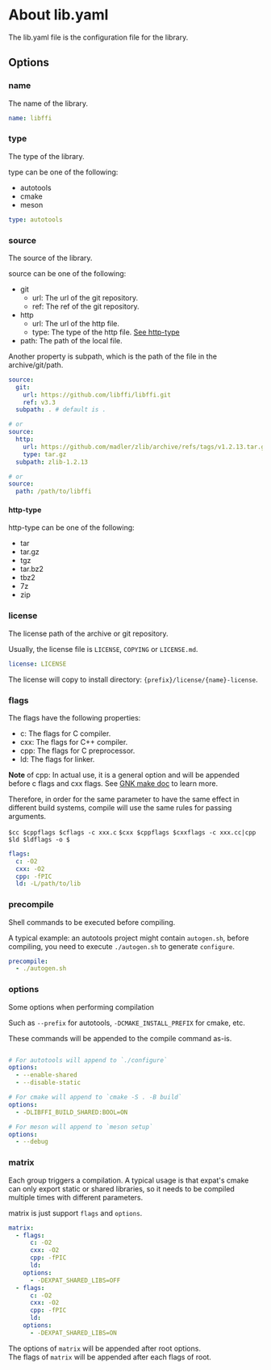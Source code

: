 # About lib.yaml

The lib.yaml file is the configuration file for the library.

## Options

### name

The name of the library.

```yaml
name: libffi
```

### type

The type of the library.

type can be one of the following:

- autotools
- cmake
- meson

```yaml
type: autotools
```

### source

The source of the library.

source can be one of the following:

- git
  - url: The url of the git repository.
  - ref: The ref of the git repository.
- http
  - url: The url of the http file.
  - type: The type of the http file. [See http-type](#http-type)
- path: The path of the local file.

Another property is subpath, which is the path of the file in the archive/git/path.

```yaml
source:
  git:
    url: https://github.com/libffi/libffi.git
    ref: v3.3
  subpath: . # default is .

# or
source:
  http: 
    url: https://github.com/madler/zlib/archive/refs/tags/v1.2.13.tar.gz
    type: tar.gz
  subpath: zlib-1.2.13

# or
source:
  path: /path/to/libffi
```

#### http-type

http-type can be one of the following:

- tar
- tar.gz
- tgz
- tar.bz2
- tbz2
- 7z
- zip

### license

The license path of the archive or git repository.

Usually, the license file is `LICENSE`, `COPYING` or `LICENSE.md`.

```yaml
license: LICENSE
```

The license will copy to install directory: `{prefix}/license/{name}-license`.

### flags

The flags have the following properties:

- c: The flags for C compiler.
- cxx: The flags for C++ compiler.
- cpp: The flags for C preprocessor.
- ld: The flags for linker.

**Note** of cpp:
In actual use, it is a general option and will be appended before c flags and cxx flags.
See [GNK make doc][] to learn more.

Therefore, in order for the same parameter to have the same effect in different build systems,
compile will use the same rules for passing arguments.

`$cc $cppflags $cflags -c xxx.c`
`$cxx $cppflags $cxxflags -c xxx.cc|cpp`
`$ld $ldflags -o $`

```yaml
flags:
  c: -O2
  cxx: -O2
  cpp: -fPIC
  ld: -L/path/to/lib
```

### precompile

Shell commands to be executed before compiling.

A typical example: an autotools project might contain `autogen.sh`,
before compiling, you need to execute `./autogen.sh` to generate `configure`.

```yaml
precompile:
  - ./autogen.sh
```

### options

Some options when performing compilation

Such as `--prefix` for autotools, `-DCMAKE_INSTALL_PREFIX` for cmake, etc.

These commands will be appended to the compile command as-is.

```yaml

# For autotools will append to `./configure`
options:
  - --enable-shared
  - --disable-static

# For cmake will append to `cmake -S . -B build`
options:
  - -DLIBFFI_BUILD_SHARED:BOOL=ON

# For meson will append to `meson setup`
options:
  - --debug
```

### matrix

Each group triggers a compilation.
A typical usage is that expat's cmake can only export static or shared libraries,
so it needs to be compiled multiple times with different parameters.

matrix is just support `flags` and `options`.

```yaml
matrix:
  - flags:
      c: -O2
      cxx: -O2
      cpp: -fPIC
      ld: 
    options:
      - -DEXPAT_SHARED_LIBS=OFF
  - flags:
      c: -O2
      cxx: -O2
      cpp: -fPIC
      ld: 
    options:
      - -DEXPAT_SHARED_LIBS=ON
```

The options of `matrix` will be appended after root options.  
The flags of `matrix` will be appended after each flags of root.

[GNK make doc]: https://www.gnu.org/software/make/manual/html_node/Catalogue-of-Rules.html#index-C_002c-rule-to-compile
